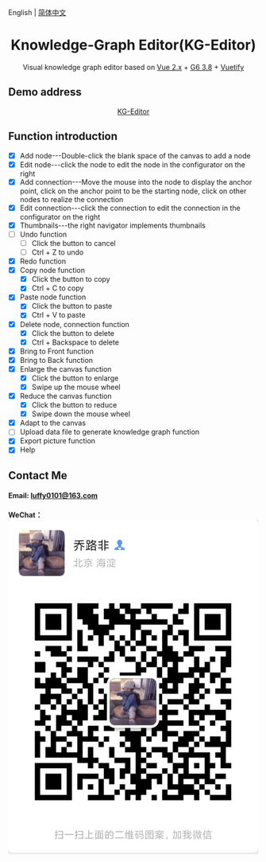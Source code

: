 English | [简体中文](README.md)

<h1 align="center">Knowledge-Graph Editor(KG-Editor)</h1>
<div align="center">

Visual knowledge graph editor based on [Vue 2.x](https://cn.vuejs.org/v2/guide/) +  [G6 3.8](https://g6.antv.vision/zh)  + [Vuetify](https://vuetifyjs.com/en/)

</div>

## Demo address

<div align="center">

[KG-Editor](http://175.24.122.85:1030/#/)

</div>

## Function introduction

- [x] Add node---Double-click the blank space of the canvas to add a node
- [x] Edit node---click the node to edit the node in the configurator on the right
- [x] Add connection---Move the mouse into the node to display the anchor point, click on the anchor point to be the starting node, click on other nodes to realize the connection
- [x] Edit connection---click the connection to edit the connection in the configurator on the right
- [x] Thumbnails---the right navigator implements thumbnails
- [ ] Undo function
  - [ ] Click the button to cancel
  - [ ] Ctrl + Z to undo
- [x] Redo function
- [x] Copy node function
  - [x] Click the button to copy
  - [x] Ctrl + C to copy
- [x] Paste node function
  - [x] Click the button to paste
  - [x] Ctrl + V to paste
- [x] Delete node, connection function
  - [x] Click the button to delete
  - [x] Ctrl + Backspace to delete
- [x] Bring to Front function
- [x] Bring to Back function
- [x] Enlarge the canvas function
  - [x] Click the button to enlarge
  - [x] Swipe up the mouse wheel
- [x] Reduce the canvas function
  - [x] Click the button to reduce
  - [x] Swipe down the mouse wheel
- [x] Adapt to the canvas
- [ ] Upload data file to generate knowledge graph function
- [x] Export picture function
- [x] Help

## Contact Me

#### Email: luffy0101@163.com
#### WeChat： ![qlc0607](WeChat.jpg)